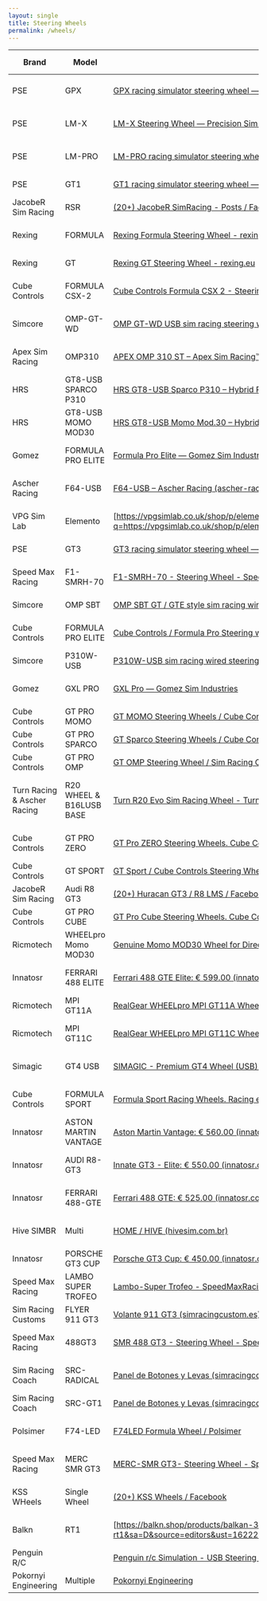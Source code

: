 ```yaml
---
layout: single
title: Steering Wheels
permalink: /wheels/
---
```


| Brand                       | Model                    | LINK                                                                                                                                                                                                                                                                                        | Style               | Width MM | RETAIL EU                                                                                                                                                                                                 | RETAIL US |
| --------------------------- | ------------------------ | ------------------------------------------------------------------------------------------------------------------------------------------------------------------------------------------------------------------------------------------------------------------------------------------- | ------------------- | -------- | --------------------------------------------------------------------------------------------------------------------------------------------------------------------------------------------------------- | --------- |
| PSE                         | GPX                      | [GPX racing simulator steering wheel — Precision Sim Engineering](https://www.google.com/url?q=https://www.precisionsimengineering.com/shop-online/gpx-steering-wheel&sa=D&source=editors&ust=1622247458080000&usg=AFQjCNFhAJwGBETReo38_gMVoUm4KWx1Fg)                                      | Formula w/ screen   | 290      | €2,395.00                                                                                                                                                                                                 | $2,850.05 |
| PSE                         | LM-X                     | [LM-X Steering Wheel — Precision Sim Engineering](https://www.google.com/url?q=https://www.precisionsimengineering.com/shop-online/lm-x-steering-wheel&sa=D&source=editors&ust=1622247458081000&usg=AFQjCNFjZMDCS_pDYL0_h2f0cbrW4EgNEQ)                                                     | Formula w/ screen   | 300      | €2,295.00                                                                                                                                                                                                 | $2,731.05 |
| PSE                         | LM-PRO                   | [LM-PRO racing simulator steering wheel — Precision Sim Engineering](https://www.google.com/url?q=https://www.precisionsimengineering.com/shop-online/lm-pro-steering-wheel&sa=D&source=editors&ust=1622247458081000&usg=AFQjCNGlKrMidAT9rKftQ0ZMtZn-7AUIuA)                                | prototype no screen | 300      | €1,499.00                                                                                                                                                                                                 | $1,783.81 |
| PSE                         | GT1                      | [GT1 racing simulator steering wheel — Precision Sim Engineering](https://www.google.com/url?q=https://www.precisionsimengineering.com/shop-online/gt1-steering-wheel&sa=D&source=editors&ust=1622247458081000&usg=AFQjCNFD96iCwQNm1rIcmnS87aX5-8bA3A)                                      | GT w/ screen        | 310      | €1,499.00                                                                                                                                                                                                 | $1,783.81 |
| JacobeR Sim Racing          | RSR                      | [(20+) JacobeR SimRacing - Posts / Facebook](https://www.google.com/url?q=https://www.facebook.com/JacoberSimracing/posts/1281939265533686&sa=D&source=editors&ust=1622247458081000&usg=AFQjCNFQ_MqI257G0ySgebbwzhl4AON0nA)                                                                 | GT w/ screen        | 300      | €1,400.00                                                                                                                                                                                                 | $1,666.00 |
| Rexing                      | FORMULA                  | [Rexing Formula Steering Wheel - rexing.eu](https://www.google.com/url?q=https://rexing.eu/rexing-formula-wheel/&sa=D&source=editors&ust=1622247458082000&usg=AFQjCNHGKJZF3GhJ6LyE97T-3yoVUWvxpg)                                                                                           | Formula w/ screen   | 290      | €1,200.00                                                                                                                                                                                                 | $1,428.00 |
| Rexing                      | GT                       | [Rexing GT Steering Wheel - rexing.eu](https://www.google.com/url?q=https://rexing.eu/gt-wheel/&sa=D&source=editors&ust=1622247458082000&usg=AFQjCNHK-Q3K2jdvhE1RburFOPi4v0AGhg)                                                                                                            | GT w/ screen        | 320      | €1,240.00                                                                                                                                                                                                 | $1,475.60 |
| Cube Controls               | FORMULA CSX-2            | [Cube Controls Formula CSX 2 - Steering Wheels for Sim racers](https://www.google.com/url?q=https://cubecontrols.com/product/formula-csx-2/&sa=D&source=editors&ust=1622247458082000&usg=AFQjCNG71o3WeYFWz5O7lCj5SB7HXaDJvw)                                                                | Formula w/ screen   | 280      | €1,229.00                                                                                                                                                                                                 | $1,462.51 |
| Simcore                     | OMP-GT-WD                | [OMP GT-WD USB sim racing steering wheel (simcore.com.au)](https://www.google.com/url?q=https://simcore.com.au/omp-gt-wd-usb-sim-racing-steering-wheel/&sa=D&source=editors&ust=1622247458082000&usg=AFQjCNEWQTuYv-BIdql4Hx5dLrd9HupfoA)                                                    | prototype no screen | 310      |                                                                                                                                                                                                           | $1,429.00 |
| Apex Sim Racing             | OMP310                   | [APEX OMP 310 ST – Apex Sim Racing™️ LLC - Sim Racing Products](https://www.google.com/url?q=https://www.apexsimracing.com/collections/steering-wheels/products/lamborghini-huracan-super-trofeo-evo&sa=D&source=editors&ust=1622247458083000&usg=AFQjCNFmuasJBujB8dKF1x2JE0elPlH5iA)       | prototype no screen | 310      |                                                                                                                                                                                                           | $1,400.00 |
| HRS                         | GT8-USB SPARCO P310      | [HRS GT8-USB Sparco P310 – Hybrid Racing Simulations (hrsims.com)](https://www.google.com/url?q=https://hrsims.com/collections/steering-wheels/products/copy-of-hrs-gt8-mod-30-pro-suede-version&sa=D&source=editors&ust=1622247458083000&usg=AFQjCNF_j2FsGMSw_2ulqnyaHWGlKcUnxA)           | GT no screen        | 310      |                                                                                                                                                                                                           | $1,300.00 |
| HRS                         | GT8-USB MOMO MOD30       | [HRS GT8-USB Momo Mod.30 – Hybrid Racing Simulations (hrsims.com)](https://www.google.com/url?q=https://hrsims.com/collections/steering-wheels/products/momo-mod-30-320&sa=D&source=editors&ust=1622247458083000&usg=AFQjCNGjJqYp8xvptqdmdiowiRRiO2A6Zw)                                    | GT no screen        | 310      |                                                                                                                                                                                                           | $1,300.00 |
| Gomez                       | FORMULA PRO ELITE        | [Formula Pro Elite — Gomez Sim Industries](https://www.google.com/url?q=https://gomezsimindustries.com/shop/p/formula-pro-elite&sa=D&source=editors&ust=1622247458083000&usg=AFQjCNFYmAKnJLPJWPzEWpWM-qdwIaTIPQ)                                                                            | Formula w/ screen   | 310      |                                                                                                                                                                                                           | $1,250.00 |
| Ascher Racing               | F64-USB                  | [F64-USB – Ascher Racing (ascher-racing.com)](https://www.google.com/url?q=https://www.ascher-racing.com/shop/f64-usb/&sa=D&source=editors&ust=1622247458084000&usg=AFQjCNGfH1zQniZqu3W8pNd7dTV6LIaPSw)                                                                                     | Formula no screen   | 285      | €1,000.00                                                                                                                                                                                                 | $1,190.00 |
| VPG Sim Lab                 | Elemento                 | [https://vpgsimlab.co.uk/shop/p/elemento](https://www.google.com/url?q=https://vpgsimlab.co.uk/shop/p/elemento&sa=D&source=editors&ust=1622247458084000&usg=AFQjCNHILDlDDlJ3GrqDvCQxN_pYVLCkvg)                                                                                             | prototype w/ screen | 300      | € 950.00                                                                                                                                                                                                  | $1,130.50 |
| PSE                         | GT3                      | [GT3 racing simulator steering wheel — Precision Sim Engineering](https://www.google.com/url?q=https://www.precisionsimengineering.com/shop-online/gt3-steering-wheel&sa=D&source=editors&ust=1622247458084000&usg=AFQjCNHGzrG1OOtO6Mvy53sHmX-Xwp1oDw)                                      | GT no screen        | 310      | € 895.00                                                                                                                                                                                                  | $1,065.05 |
| Speed Max Racing            | F1-SMRH-70               | [F1-SMRH-70 - Steering Wheel - SpeedMaxRacing](https://www.google.com/url?q=https://www.speedmaxracing.it/en/steering-wheel/18-gt1-rim-addon-carbon-clutches-logitech-thrustmaster-osw.html&sa=D&source=editors&ust=1622247458084000&usg=AFQjCNExaw_1LjhRlTE5evI6mdjejD0A0g)                | prototype w/ screen | 300      | € 850.00                                                                                                                                                                                                  | $1,011.50 |
| Simcore                     | OMP SBT                  | [OMP SBT GT / GTE style sim racing wireless steering wheel (simcore.com.au)](https://www.google.com/url?q=https://simcore.com.au/omp-sbt/&sa=D&source=editors&ust=1622247458085000&usg=AFQjCNF1-GNce_9RbDa9jL8drv7FA3vbNA)                                                                  | GT no screen        |          |                                                                                                                                                                                                           | $950.00   |
| Cube Controls               | FORMULA PRO ELITE        | [Cube Controls / Formula Pro Steering wheel](https://www.google.com/url?q=https://cubecontrols.com/product/formula-pro-classic/&sa=D&source=editors&ust=1622247458085000&usg=AFQjCNHGUY44bFr2jzCHQdxMAoQgzcn3GQ)                                                                            | Formula no screen   | 280      | € 778.00                                                                                                                                                                                                  | $925.82   |
| Simcore                     | P310W-USB                | [P310W-USB sim racing wired steering wheel (simcore.com.au)](https://www.google.com/url?q=https://simcore.com.au/p310w-usb/&sa=D&source=editors&ust=1622247458085000&usg=AFQjCNGfeLNEXONIadMY2bvr2W59WvdYtg)                                                                                | GT no screen        | 310      |                                                                                                                                                                                                           | $895.00   |
| Gomez                       | GXL PRO                  | [GXL Pro — Gomez Sim Industries](https://www.google.com/url?q=https://gomezsimindustries.com/shop/p/gxl-pro&sa=D&source=editors&ust=1622247458086000&usg=AFQjCNEzw_TT46LnSDyanYgj8Q67xVYBzA)                                                                                                | Formula no screen   | 310      |                                                                                                                                                                                                           | $875.00   |
| Cube Controls               | GT PRO MOMO              | [GT MOMO Steering Wheels / Cube Controls Steering Wheels](https://www.google.com/url?q=https://cubecontrols.com/product/gt-pro-momo-classic/&sa=D&source=editors&ust=1622247458086000&usg=AFQjCNEWwrStl058GIUW-zrPl9eGyqZPZw)                                                               | GT no screen        | 320      | € 702.00                                                                                                                                                                                                  | $835.38   |
| Cube Controls               | GT PRO SPARCO            | [GT Sparco Steering Wheels / Cube Controls / Sim Racing](https://www.google.com/url?q=https://cubecontrols.com/product/gt-pro-sparco-classic/&sa=D&source=editors&ust=1622247458086000&usg=AFQjCNFbXgrU9KWmLyw28PqEDsaRUpJceg)                                                              | GT no screen        | 310      | € 695.00                                                                                                                                                                                                  | $827.05   |
| Cube Controls               | GT PRO OMP               | [GT OMP Steering Wheel / Sim Racing Controllers / Cube Controls](https://www.google.com/url?q=https://cubecontrols.com/product/gt-pro-omp-classic/&sa=D&source=editors&ust=1622247458086000&usg=AFQjCNGJVvGlo352_U0RlKQ_PlpH9x3LyQ)                                                         | GT no screen        | 320      | € 687.00                                                                                                                                                                                                  | $817.53   |
| Turn Racing & Ascher Racing | R20 WHEEL & B16LUSB BASE | [Turn R20 Evo Sim Racing Wheel - Turn Racing](https://www.google.com/url?q=https://www.turnracing.com/products/turn-r20-steering-wheel&sa=D&source=editors&ust=1622247458087000&usg=AFQjCNFT6m-Zf_tsPSROWv-3CFeRE1coSw)                                                                     | Formula no screen   | 300      | [B16L-USB – Ascher Racing (ascher-racing.com)](https://www.google.com/url?q=https://www.ascher-racing.com/shop/b16l-usb/&sa=D&source=editors&ust=1622247458087000&usg=AFQjCNHTmdalFDeTPNy8--HCVyLponxXAQ) | $785.00   |
| Cube Controls               | GT PRO ZERO              | [GT Pro ZERO Steering Wheels. Cube Controls](https://www.google.com/url?q=https://cubecontrols.com/product/gt-pro-zero/&sa=D&source=editors&ust=1622247458087000&usg=AFQjCNGpSgtP95PBE3g9yMf9aH8m-LNsOA)                                                                                    | Formula no screen   |          | € 655.00                                                                                                                                                                                                  | $779.45   |
| Cube Controls               | GT SPORT                 | [GT Sport / Cube Controls Steering Wheels / For Sim Racers](https://www.google.com/url?q=https://cubecontrols.com/product/gt-sport/&sa=D&source=editors&ust=1622247458087000&usg=AFQjCNFIHqKjrGSdxVzLwFCU0w4sb30GXQ)                                                                        | GT no screen        | 320      | € 655.00                                                                                                                                                                                                  | $779.45   |
| JacobeR Sim Racing          | Audi R8 GT3              | [(20+) Huracan GT3 / R8 LMS / Facebook](https://www.google.com/url?q=https://www.facebook.com/commerce/products/2299751720150694/&sa=D&source=editors&ust=1622247458087000&usg=AFQjCNGh5v5ug4kWG17tydkbX-mRUGayew)                                                                          | GT no screen        | 300      | € 650.00                                                                                                                                                                                                  | $773.50   |
| Cube Controls               | GT PRO CUBE              | [GT Pro Cube Steering Wheels. Cube Controls](https://www.google.com/url?q=https://cubecontrols.com/product/gt-pro-cube/&sa=D&source=editors&ust=1622247458088000&usg=AFQjCNGR7SXCDk50AdAkpURgk5uk8k07gw)                                                                                    | GT no screen        | 320      | € 640.00                                                                                                                                                                                                  | $761.60   |
| Ricmotech                   | WHEELpro Momo MOD30      | [Genuine Momo MOD30 Wheel for Direct-Drive Servos (ricmotech.com)](https://www.google.com/url?q=https://www.ricmotech.com/genuine-momo-mod30-wheel-direct-drive-servos&sa=D&source=editors&ust=1622247458088000&usg=AFQjCNFfa9AMl4plOndTk8LDxaIlSP1JMw)                                     | GT no screen        | 320      |                                                                                                                                                                                                           | $730.00   |
| Innatosr                    | FERRARI 488 ELITE        | [Ferrari 488 GTE Elite: € 599.00 (innatosr.com)](https://www.google.com/url?q=https://www.innatosr.com/p7284094-ferrari-488-gte-elite.html&sa=D&source=editors&ust=1622247458088000&usg=AFQjCNEIAz9F59fcG_zXsVta_1pQW17QKw)                                                                 | prototype no screen |          | € 600.00                                                                                                                                                                                                  | $714.00   |
| Ricmotech                   | MPI GT11A                | [RealGear WHEELpro MPI GT11A Wheel for Direct-Drive Servos (ricmotech.com)](https://www.google.com/url?q=https://www.ricmotech.com/realgear-wheelpro-mpi-gt11a-wheel-direct-drive&sa=D&source=editors&ust=1622247458088000&usg=AFQjCNE3SpwwRFy268Ls2tkv6NhVJhUg4g)                          | GT no screen        | 285      |                                                                                                                                                                                                           | $710.00   |
| Ricmotech                   | MPI GT11C                | [RealGear WHEELpro MPI GT11C Wheel for Direct-Drive Servos (ricmotech.com)](https://www.google.com/url?q=https://www.ricmotech.com/realgear-wheelpro-mpi-gt11c-wheel-direct-drive&sa=D&source=editors&ust=1622247458089000&usg=AFQjCNE2yKMqoWrtwGTxfyHsfsybCjOAxg)                          | Formula no screen   | 270      |                                                                                                                                                                                                           | $710.00   |
| Simagic                     | GT4 USB                  | [SIMAGIC - Premium GT4 Wheel (USB) / Sim-Motion US (sim-motion.com)](https://www.google.com/url?q=https://us.sim-motion.com/products/simagic-usb-gt4-wheel&sa=D&source=editors&ust=1622247458089000&usg=AFQjCNFNfl7T8N9rrOwIGdNpKR7noRatUw)                                                 | prototype no screen | 300      |                                                                                                                                                                                                           | $695.00   |
| Cube Controls               | FORMULA SPORT            | [Formula Sport Racing Wheels. Racing eSports. Cube Controls](https://www.google.com/url?q=https://cubecontrols.com/product/formula-sport-classic/&sa=D&source=editors&ust=1622247458089000&usg=AFQjCNH2mlFm7MQowKWxEyzDuXQPd8y1SQ)                                                          | Formula no screen   | 280      | € 573.00                                                                                                                                                                                                  | $681.87   |
| Innatosr                    | ASTON MARTIN VANTAGE     | [Aston Martin Vantage: € 560.00 (innatosr.com)](https://www.google.com/url?q=https://www.innatosr.com/p7161416-aston-martin-vantage.html&sa=D&source=editors&ust=1622247458089000&usg=AFQjCNFjls5A7o2Y2pTS7mKxc-u2-4g7NA)                                                                   | prototype no screen | 290      | € 560.00                                                                                                                                                                                                  | $666.40   |
| Innatosr                    | AUDI R8-GT3              | [Innate GT3 - Elite: € 550.00 (innatosr.com)](https://www.google.com/url?q=https://www.innatosr.com/p7565882-innato-gt3-elite.html&sa=D&source=editors&ust=1622247458089000&usg=AFQjCNE3n1e0EOSVWIp-wQ6l02ZB7o1LfA)                                                                         | prototype no screen | 300      | € 550.00                                                                                                                                                                                                  | $654.50   |
| Innatosr                    | FERRARI 488-GTE          | [Ferrari 488 GTE: € 525.00 (innatosr.com)](https://www.google.com/url?q=https://www.innatosr.com/p6323972-ferrari-488-gte.html&sa=D&source=editors&ust=1622247458090000&usg=AFQjCNH41e6d8hzOQL38tbADwzjNj7SWYw)                                                                             | prototype no screen |          | € 525.00                                                                                                                                                                                                  | $624.75   |
| Hive SIMBR                  | Multi                    | [HOME / HIVE (hivesim.com.br)](https://www.google.com/url?q=https://en.hivesim.com.br/&sa=D&source=editors&ust=1622247458090000&usg=AFQjCNHvC3gzsgT28NpwsDkKatiTg_GcDQ)                                                                                                                     | prototype no screen | 310      |                                                                                                                                                                                                           | $550.00   |
| Innatosr                    | PORSCHE GT3 CUP          | [Porsche GT3 Cup: € 450.00 (innatosr.com)](https://www.google.com/url?q=https://www.innatosr.com/p5596499-porsche-gt3-cup.html&sa=D&source=editors&ust=1622247458090000&usg=AFQjCNGC2xAstquj_Jozh9QnxdysVF0ZuQ)                                                                             | GT no screen        | 320      | € 450.00                                                                                                                                                                                                  | $535.50   |
| Speed Max Racing            | LAMBO SUPER TROFEO       | [Lambo-Super Trofeo - SpeedMaxRacing](https://www.google.com/url?q=https://www.speedmaxracing.it/en/steering-wheel/49-f1-rim-addon-carbon-logitech-thrustmaster-osw.html&sa=D&source=editors&ust=1622247458090000&usg=AFQjCNHz6U0rkdeV5bzc5GQUuSqxZpa7OA)                                   | prototype no screen | 300      | € 420.00                                                                                                                                                                                                  | $499.80   |
| Sim Racing Customs          | FLYER 911 GT3            | [Volante 911 GT3 (simracingcustom.es)](https://www.google.com/url?q=https://simracingcustom.es/es/volantes/24-184-volante-911-gt3.html%23/42-levas-impresion_3d_pla_plus/46-compatibilidad_fanatec_3999-no&sa=D&source=editors&ust=1622247458091000&usg=AFQjCNEuiQCAzhSpkMhmAe-Ra_RKmyGkpA) | GT no screen        | 320      | € 400.00                                                                                                                                                                                                  | $476.00   |
| Speed Max Racing            | 488GT3                   | [SMR 488 GT3 - Steering Wheel - SpeedMaxRacing](https://www.google.com/url?q=https://www.speedmaxracing.it/en/steering-wheel/20-gt1-rim-addon-carbon-clutches-logitech-thrustmaster-osw.html&sa=D&source=editors&ust=1622247458091000&usg=AFQjCNGxIXMBwv_tBAOA8wBwtNytVPftqQ)               | Formula no screen   | 280      | € 390.00                                                                                                                                                                                                  | $464.10   |
| Sim Racing Coach            | SRC-RADICAL              | [Panel de Botones y Levas (simracingcoach.com)](https://www.google.com/url?q=https://www.simracingcoach.com/en/contenido/volante-src-radical/&sa=D&source=editors&ust=1622247458091000&usg=AFQjCNFO7pL195zgfaCsi4kXLnzoP8C2kg)                                                              | Formula no screen   | 290      | € 379.00                                                                                                                                                                                                  | $451.01   |
| Sim Racing Coach            | SRC-GT1                  | [Panel de Botones y Levas (simracingcoach.com)](https://www.google.com/url?q=https://www.simracingcoach.com/en/contenido/volante-gt1/&sa=D&source=editors&ust=1622247458092000&usg=AFQjCNFjv9nUL8BAJB2pwSwMcJP-PPeLFA)                                                                      | GT no screen        | 320      | € 359.00                                                                                                                                                                                                  | $427.21   |
| Polsimer                    | F74-LED                  | [F74LED Formula Wheel / Polsimer](https://www.google.com/url?q=https://www.polsimer.pl/strona-produktu/f74l&sa=D&source=editors&ust=1622247458092000&usg=AFQjCNGGpqYDPt3z1dtunSInTh4B8Dlg0g)                                                                                                | Formula no screen   | 290      | € 349.00                                                                                                                                                                                                  | $415.31   |
| Speed Max Racing            | MERC SMR GT3             | [MERC-SMR GT3- Steering Wheel - SpeedMaxRacing](https://www.google.com/url?q=https://www.speedmaxracing.it/en/steering-wheel/95-gt3-smr-280.html&sa=D&source=editors&ust=1622247458092000&usg=AFQjCNErovf3hGKklZ571Nspql-F-iVE4Q)                                                           | prototype no screen | 280      | € 289.00                                                                                                                                                                                                  | $343.91   |
| KSS WHeels                  | Single Wheel             | [(20+) KSS Wheels / Facebook](https://www.google.com/url?q=https://www.facebook.com/ksswheels&sa=D&source=editors&ust=1622247458092000&usg=AFQjCNHdOIOx1vK22lk9_q5X6MVMVN_fKw)                                                                                                              | prototype no screen | 310      |                                                                                                                                                                                                           | $300.00   |
| Balkn                       | RT1                      | [https://balkn.shop/products/balkan-3d-rt1](https://www.google.com/url?q=https://balkn.shop/products/balkan-3d-rt1&sa=D&source=editors&ust=1622247458093000&usg=AFQjCNF_VRaz4W7KeZU7Ml65t31Ub0jElw)                                                                                         | prototype no screen | 300      | 349.99 CAD                                                                                                                                                                                                | $284.00   |
| Penguin R/C                 |                          | [Penguin r/c Simulation - USB Steering Wheel Boxes](https://www.google.com/url?q=http://www.penguinrc.com/penguinrc_simulation/usb_steering_wheel_boxes.html&sa=D&source=editors&ust=1622247458093000&usg=AFQjCNG5DjpKSzVhMSExMU4vkZfsYyBQYw)                                               |                     |          |                                                                                                                                                                                                           |           |
| Pokornyi Engineering        | Multiple                 | [Pokornyi Engineering](https://www.google.com/url?q=https://pokornyiengineering.com/&sa=D&source=editors&ust=1622247458093000&usg=AFQjCNGiUQqSjF2JVJyORLX1vi_l3iXSRA)                                                                                                                       | Other               |          |                                                                                                                                                                                                           | $40.00    |